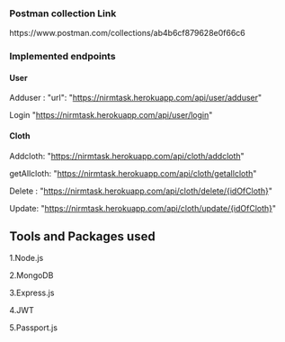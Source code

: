 
<h3>Postman collection Link</h3>
https://www.postman.com/collections/ab4b6cf879628e0f66c6

<h3>Implemented endpoints</h3>
<h4>User</h4>

Adduser :
"url": "https://nirmtask.herokuapp.com/api/user/adduser"

Login
"https://nirmtask.herokuapp.com/api/user/login"

<h4>Cloth</h4>

Addcloth:
"https://nirmtask.herokuapp.com/api/cloth/addcloth"

getAllcloth:
"https://nirmtask.herokuapp.com/api/cloth/getallcloth"

Delete :
"https://nirmtask.herokuapp.com/api/cloth/delete/{idOfCloth}"
 
Update:
"https://nirmtask.herokuapp.com/api/cloth/update/{idOfCloth}"


## Tools and Packages used

<p>
1.Node.js
  </p>

<p>
  
  </p>
  <p>
  2.MongoDB 
  </p>
  <p>
  3.Express.js
  </p>
  <p>
  4.JWT 
  </p>
<p>
5.Passport.js
  </p>
